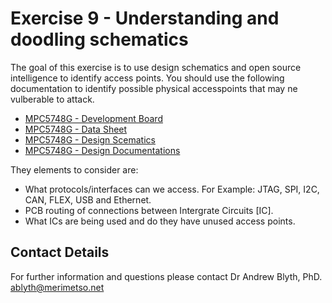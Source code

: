# Exercise 9 - Understanding and doodling schematics

The goal of this exercise is to use design schematics and open source intelligence to identify access points. You should use the following documentation to identify possible physical accesspoints that may ne vulberable to attack.

* [MPC5748G - Development Board](https://github.com/Merimetso-Code/EmbeddedAutomotiveSecurity/blob/main/DEVKIT-MPC5748G-BD.jpg)
* [MPC5748G - Data Sheet](https://github.com/Merimetso-Code/EmbeddedAutomotiveSecurity/blob/main/MPC5748G.pdf)
* [MPC5748G - Design Scematics](https://github.com/Merimetso-Code/EmbeddedAutomotiveSecurity/blob/main/DEVKIT-MPC5748G-SCH.pdf)
* [MPC5748G - Design Documentations](https://github.com/Merimetso-Code/EmbeddedAutomotiveSecurity/blob/main/DEVKIT-MPC5748G.zip)

They elements to consider are: 

* What protocols/interfaces can we access. For Example: JTAG, SPI, I2C, CAN, FLEX, USB and Ethernet.
* PCB routing of connections between Intergrate Circuits [IC].
* What ICs are being used and do they have unused access points.

## Contact Details

For further information and questions please contact Dr Andrew Blyth, PhD. <ablyth@merimetso.net> 

